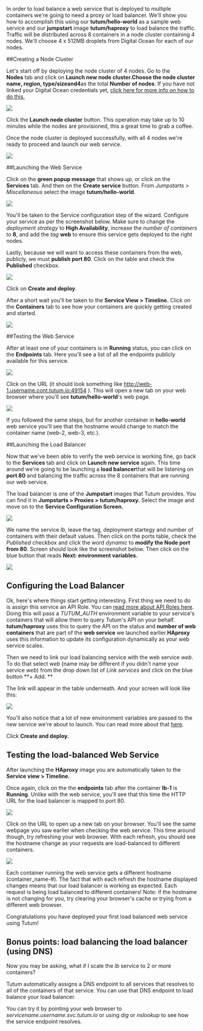 In order to load balance a web service that is deployed to multiple
containers we're going to need a proxy or load balancer. We'll show you
how to accomplish this using our **tutum/hello-world** as a sample web
service and our **jumpstart** image **tutum/haproxy** to load balance the
traffic. Traffic will be distributed across 8 containers in a node
cluster containing 4 nodes. We'll choose 4 x 512MB droplets from Digital
Ocean for each of our nodes.

##Creating a Node Cluster

Let's start off by deploying the node cluster of 4 nodes. Go to the
**Nodes** tab and click on **Launch new node cluster.**Choose the **node
cluster name**, **region, type/size**and**4**as the total **Number of
nodes**. If you have not linked your Digital Ocean credentials
yet, [click here for more info on how to do
this.](http://support.tutum.co/support/solutions/articles/5000012151)

![](http://s.tutum.co.s3.amazonaws.com/support/images/load-balance-web-node-wizard.png)

Click the **Launch node cluster** button. This operation may take up to
10 minutes while the nodes are provisioned, this a great time to grab a
coffee.

Once the node cluster is deployed successfully, with all 4 nodes we're
ready to proceed and launch our web service.

![](http://s.tutum.co.s3.amazonaws.com/support/images/load-balance-web-four-nodes.png)

##Launching the Web Service

Click on the **green popup message** that shows up, or click on the **Services** tab. And then on the **Create
service** button. From *Jumpstarts > Miscellaneous* select the image **tutum/hello-world**. 

![](http://s.tutum.co.s3.amazonaws.com/support/images/load-balance-web-hello-world-jumpstart.png)

You'll be taken to the Service configuration step of the wizard. Configure your service as per the screenshot below. Make sure to change the *deployment strategy* to **High Availability**, increase the *number of containers* to **8**, and add the *tag* **web** to ensure this service gets deployed to the right nodes. 

Lastly, because we will want to access these containers from the web, publicly, we must **publish port 80**. Click on the table and check the **Published** checkbox. 

![](http://s.tutum.co.s3.amazonaws.com/support/images/load-balance-web-wizard.png)

Click on **Create and deploy**.

After a short wait you'll be taken to the **Service View > Timeline.** Click on the **Containers** tab to see how your containers are quickly getting created and started.  

![](http://s.tutum.co.s3.amazonaws.com/support/images/load-balance-web-containers-start.png)

##Testing the Web Service

After at least one of your containers is in **Running** status, you can click on the **Endpoints** tab. Here you'll see a list of all the endpoints publicly available for this service. 

![](http://s.tutum.co.s3.amazonaws.com/support/images/load-balance-web-endpoints.png)

Click on the URL (it should look something like
http://web-1.username.cont.tutum.io:49154 ). This will
open a new tab on your web browser where you'll see
**tutum/hello-world**'s web page. 

![](http://s.tutum.co.s3.amazonaws.com/support/images/load-balance-web-hostname-1.png)


If you followed the same steps, but for another container in
**hello-world** web service you'll see that the hostname would change to match the container name (web-2, web-3, etc.).

##Launching the Load Balancer

Now that we've been able to verify the web service is working fine, go
back to the **Services** tab and click on **Launch new service** again.
This time around we're going to be launching a **load balancer**that
will be listening on **port 80** and balancing the traffic across the 8
containers that are running our web service. 

The load balancer is one of the **Jumpstart** images that Tutum
provides. You can find it in **Jumpstarts > Proxies >
tutum/haproxy.** Select the image and move on to the **Service
Configuration Screen.**

![](http://cdn.freshdesk.com/data/helpdesk/attachments/production/5001317900/original/Screen_Shot_2014-10-01_at_12.11.54_AM.png?1412136799)

We name the service *lb*, leave the tag, deployment startegy and number of containers with their default values. Then click on the ports table, check the *Published* checkbox and click the word *dynamic* to **modify the Node port from 80**. Screen should look like the screenshot below. Then click on the blue button that reads **Next:
environment variables.**

![](http://s.tutum.co.s3.amazonaws.com/support/images/load-balance-web-lb-conf.png)

Configuring the Load Balancer 
------------------------------

Ok, here's where things start getting interesting. First thing we need
to do is assign this service an API Role. You can [read more about API
Roles here](https://support.tutum.co/support/solutions/articles/5000012181).
Doing this will pass a *TUTUM_AUTH* environment variable to your
service's containers that will allow them to query Tutum's API on your
behalf. **tutum/haproxy** uses this to query the API on the status and
**number of web containers** that are part of the **web service** we
launched earlier.**HAproxy** uses this information to update its
configuration dynamically as your web service scales. 

Then we need to link our load balancing service with the web service
*web*. To do that select *web* (name may be different if you didn't name your service *web*) from the drop down list
of *Link services* and click on the blue button **+ Add. **

The link will appear in the table underneath. And your screen will look
like this:

![](http://s.tutum.co.s3.amazonaws.com/support/images/load-balance-web-lb-envvar.png)

You'll also notice that a lot of new environment variables are passed to
the new service we're about to launch. You can read more about
that [here](http://support.tutum.co/support/solutions/articles/5000012181-service).

Click **Create and deploy.**

## Testing the load-balanced Web Service

After launching the **HAproxy** image you are automatically taken to the
**Service view > Timeline.**

Once again, click on the the **endpoints** tab after the container **lb-1** is **Running**. Unlike with the web service, you'll see that this time the HTTP URL for the load balancer is mapped to port 80. 

![](http://s.tutum.co.s3.amazonaws.com/support/images/load-balance-web-lb-endpoint.png)

Click on the URL to open up a new tab on your browser. You'll see the
same webpage you saw earlier when checking the web service. This time
around though, try refreshing your web browser. With each refresh, you
should see the hostname change as your requests are load-balanced to different containers. 

![](http://s.tutum.co.s3.amazonaws.com/support/images/load-balance-web-lb.gif)

Each container running the web service gets a different hostname (container_name-#). The fact that with each refresh the hostname displayed changes means that our load balancer is working as expected. Each request is being load balanced to different containers! Note: if the hostname is not changing for you, try clearing your browser's cache or trying from a different web browser. 

Congratulations you have deployed your first load balanced web service
using Tutum!

## Bonus points: load balancing the load balancer (using DNS)

Now you may be asking, what if I scale the *lb* service to 2 or more containers? 

Tutum automatically assigns a DNS endpoint to all services that resolves to all of the containers of that service. You can use that DNS endpoint to load balance your load balancer. 

You can try it by pointing your web browser to *servicename.username.svc.tutum.io* or  using *dig* or *nslookup* to see how the service endpoint resolves.


